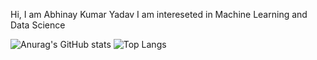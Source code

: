 Hi, I am Abhinay Kumar Yadav
I am intereseted in Machine Learning and Data Science

![Anurag's GitHub stats](https://github-readme-stats.vercel.app/api?username=abhinay-09&hide=contribs,prs)
![Top Langs](https://github-readme-stats.vercel.app/api/top-langs/?username=abhinay-09&hide_progress=true)

